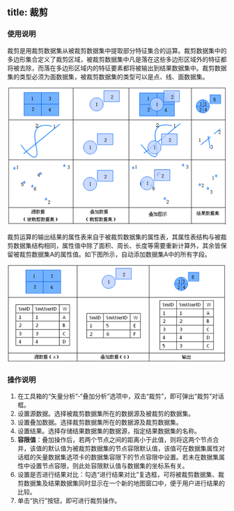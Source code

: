 title: 裁剪
---
   
### 使用说明    
 
裁剪是用裁剪数据集从被裁剪数据集中提取部分特征集合的运算。裁剪数据集中的多边形集合定义了裁剪区域，被裁剪数据集中凡是落在这些多边形区域外的特征都将被去除，而落在多边形区域内的特征要素都将被输出到结果数据集中。裁剪数据集的类型必须为面数据集，被裁剪数据集的类型可以是点、线、面数据集。
  
  
![](img/clipbuttonoperation.png)  
  
裁剪运算的输出结果的属性表来自于被裁剪数据集的属性表，其属性表结构与被裁剪数据集结构相同，属性值中除了面积、周长、长度等需要重新计算外，其余皆保留被裁剪数据集A的属性值。如下图所示，自动添加数据集A中的所有字段。  
  
![](img/clipbuttonproperty.png)  

### 操作说明   
  
1. 在工具箱的“矢量分析”-“叠加分析”选项中，双击“裁剪”，即可弹出“裁剪”对话框。  
2. 设置源数据。选择被裁剪数据集所在的数据源及被裁剪的数据集。   
3. 设置叠加数据。选择裁剪数据集所在的数据源及裁剪数据集。   
4. 设置结果。选择存储结果数据集的数据源，指定结果数据集的名称。    
5. **容限值**：叠加操作后，若两个节点之间的距离小于此值，则将这两个节点合并，该值的默认值为被裁剪数据集的节点容限默认值，该值可在数据集属性对话框的矢量数据集选项卡的数据集容限下的节点容限中设置。若未在数据集属性中设置节点容限，则此处容限默认值与数据集的坐标系有关。  
6. 设置是否进行结果对比：勾选“进行结果对比”复选框，可将被裁剪数据集、裁剪数据集及结果数据集同时显示在一个新的地图窗口中，便于用户进行结果的比较。  
7. 单击“执行”按钮，即可进行裁剪操作。



